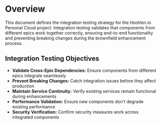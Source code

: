 # Overview

This document defines the integration testing strategy for the hbohlen.io Personal Cloud project. Integration testing validates that components from different epics work together correctly, ensuring end-to-end functionality and preventing breaking changes during the brownfield enhancement process.

## Integration Testing Objectives

- **Validate Cross-Epic Dependencies:** Ensure components from different epics integrate seamlessly
- **Prevent Breaking Changes:** Catch integration issues before they affect production
- **Maintain Service Continuity:** Verify existing services remain functional during enhancements
- **Performance Validation:** Ensure new components don't degrade existing performance
- **Security Verification:** Confirm security measures work across integrated components